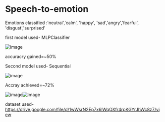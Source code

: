 # Speech-to-emotion
Emotions classified :'neutral','calm', 'happy', 'sad','angry','fearful', 'disgust','surprised'

first model used- MLPClassifier

![image](https://user-images.githubusercontent.com/92429666/207957095-c3f6867a-d962-43e9-aac8-ae623c8bbcb5.png)

accuracry gained=~50%

Second model used- Sequential

![image](https://user-images.githubusercontent.com/92429666/208052799-b2aff9cd-d5f7-4135-b3e9-9858f5cf2d18.png)


Accray achieved=~72%

![image](https://user-images.githubusercontent.com/92429666/208055722-2857e1d7-6e6f-4c2c-8fa2-6ea528a75565.png)![image](https://user-images.githubusercontent.com/92429666/208055754-1f7fbfe2-31d9-4b69-bee0-8cc9fb6e84e5.png)


dataset used-https://drive.google.com/file/d/1wWsrN2Ep7x6lWqOXfr4rpKGYrJhWc8z7/view
